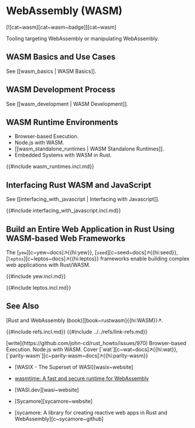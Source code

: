 # WebAssembly (WASM)

[![cat~wasm][cat~wasm~badge]][cat~wasm]

Tooling targeting WebAssembly or manipulating WebAssembly.

## WASM Basics and Use Cases

See [[wasm_basics | WASM Basics]].

## WASM Development Process

See [[wasm_development | WASM Development]].

## WASM Runtime Environments

- Browser-based Execution.
- Node.js with WASM.
- [[wasm_standalone_runtimes | WASM Standalone Runtimes]].
- Embedded Systems with WASM in Rust.

{{#include wasm_runtimes.incl.md}}

## Interfacing Rust WASM and JavaScript

See [[interfacing_with_javascript | Interfacing with Javascript]].

{{#include interfacing_with_javascript.incl.md}}

## Build an Entire Web Application in Rust Using WASM-based Web Frameworks

The [`yew`][c~yew~docs]↗{{hi:yew}}, [`seed`][c~seed~docs]↗{{hi:seed}}, [`leptos`][c~leptos~docs]↗{{hi:leptos}} frameworks enable building complex web applications with Rust/WASM.

{{#include yew.incl.md}}

{{#include leptos.incl.md}}

## See Also

[Rust and WebAssembly (book)][book~rustwasm]{{hi:WASM}}↗.

{{#include refs.incl.md}}
{{#include ../../refs/link-refs.md}}

<div class="hidden">
[write](https://github.com/john-cd/rust_howto/issues/970)
Browser-based Execution.
Node.js with WASM.
Cover [`wat`][c~wat~docs]↗{{hi:wat}}, [`parity-wasm`][c~parity-wasm~docs]↗{{hi:parity-wasm}}

- [WASIX - The Superset of WASI][wasix~website]
- [wasmtime: A fast and secure runtime for WebAssembly](https://github.com/bytecodealliance/wasmtime)
- [WASI.dev][wasi~website]

- [Sycamore][sycamore~website]
- [sycamore: A library for creating reactive web apps in Rust and WebAssembly][c~sycamore~github]

</div>
